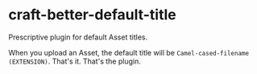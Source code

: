 # craft-better-default-title
Prescriptive plugin for default Asset titles.

When you upload an Asset, the default title will be `Camel-cased-filename (EXTENSION)`. That's it. That's the plugin.
